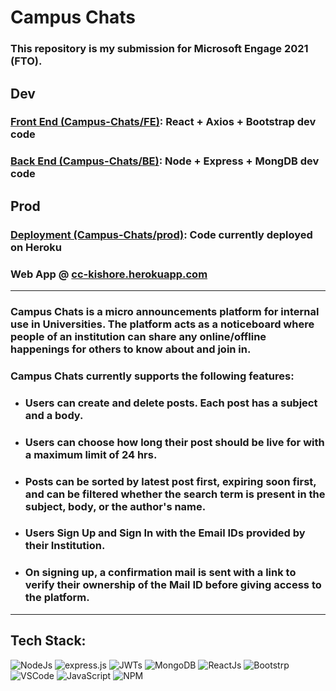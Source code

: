 # Campus Chats
### This repository is my submission for Microsoft Engage 2021 (FTO).
## Dev
### [Front End (Campus-Chats/FE)](https://github.com/kancherlakishorereddy/Campus-Chats/FE): React + Axios + Bootstrap dev code
### [Back End (Campus-Chats/BE)](https://github.com/kancherlakishorereddy/Campus-Chats/BE): Node + Express + MongDB dev code
## Prod
### [Deployment (Campus-Chats/prod)](https://github.com/kancherlakishorereddy/Campus-Chats/BE): Code currently deployed on Heroku
### Web App @ [cc-kishore.herokuapp.com](https://cc-kishore.herokuapp.com)
---
### Campus Chats is a micro announcements platform for internal use in Universities. The platform acts as a noticeboard where people of an institution can share any online/offline happenings for others to know about and join in.
### Campus Chats currently supports the following features:
- ### Users can create and delete posts. Each post has a subject and a body.
- ### Users can choose how long their post should be live for with a maximum limit of 24 hrs.
- ### Posts can be sorted by latest post first, expiring soon first, and can be filtered whether the search term is present in the subject, body, or the author's name.
- ### Users Sign Up and Sign In with the Email IDs provided by their Institution.
- ### On signing up, a confirmation mail is sent with a link to verify their ownership of the Mail ID before giving access to the platform.
---
## Tech Stack:
![NodeJs](https://img.shields.io/badge/Node.js-339933?style=for-the-badge&logo=nodedotjs&logoColor=white) ![express.js](https://img.shields.io/badge/Express.js-000000?style=for-the-badge&logo=express&logoColor=white) ![JWTs](https://img.shields.io/badge/JWT-000000?style=for-the-badge&logo=JSON%20web%20tokens&logoColor=white) ![MongoDB](https://img.shields.io/badge/MongoDB-4EA94B?style=for-the-badge&logo=mongodb&logoColor=white) ![ReactJs](https://img.shields.io/badge/React-20232A?style=for-the-badge&logo=react&logoColor=61DAFB) ![Bootstrp](https://img.shields.io/badge/Bootstrap-563D7C?style=for-the-badge&logo=bootstrap&logoColor=white)
<br/>
![VSCode](https://img.shields.io/badge/Visual_Studio_Code-0078D4?style=for-the-badge&logo=visual%20studio%20code&logoColor=white) ![JavaScript](https://img.shields.io/badge/JavaScript-323330?style=for-the-badge&logo=javascript&logoColor=F7DF1E) ![NPM](https://img.shields.io/badge/npm-CB3837?style=for-the-badge&logo=npm&logoColor=white) 
